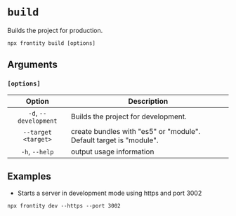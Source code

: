 # `build`

Builds the project for production.

```shell
npx frontity build [options]
```

## Arguments

### **`[options]`**

|            Option            | Description                                                                                                                                  |
| :--------------------------: | -------------------------------------------------------------------------------------------------------------------------------------------- |
|       `-d`, `--development`       | Builds the project for development.                                                                          |
|        `--target <target>`         | create bundles with "es5" or "module". Default target is "module".                                                                                      |
| `-h`, `--help`  | output usage information                                                                                                             |

## Examples

- Starts a server in development mode using https and port 3002

```shell
npx frontity dev --https --port 3002
```